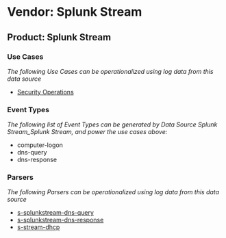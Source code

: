 Vendor: Splunk Stream
=====================
Product: Splunk Stream
----------------------

### Use Cases

_The following Use Cases can be operationalized using log data from this data source_

* [Security Operations](usecase_security_operations.md)


### Event Types

_The following list of Event Types can be generated by Data Source Splunk Stream_Splunk Stream, and power the use cases above:_

- computer-logon
- dns-query
- dns-response


### Parsers

_The following Parsers can be operationalized using log data from this data source_

* [s-splunkstream-dns-query](parserContent_s-splunkstream-dns-query.md)
* [s-splunkstream-dns-response](parserContent_s-splunkstream-dns-response.md)
* [s-stream-dhcp](parserContent_s-stream-dhcp.md)
